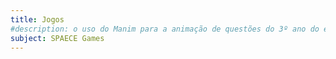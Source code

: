 ```yaml
---
title: Jogos
#description: o uso do Manim para a animação de questões do 3º ano do ensino médio do SAEPE
subject: SPAECE Games
---
```



